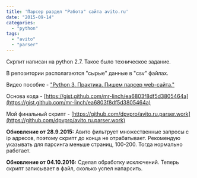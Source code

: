 ```yaml
---
title: 'Парсер раздел "Работа" сайта avito.ru'
date: "2015-09-14"
categories: 
  - "python"
tags: 
  - "avito"
  - "parser"
---
```


<!--more-->

Скрпит написан на python 2.7. Такое было техническое задание.

В репозитории располагаются "сырые" данные в "csv" файлах.

Видео пособие - ["Python 3. Практика. Пишем парсер web-caйта."](https://www.youtube.com/watch?v=KPXPr-KS-qk)

Основа кода - [https://gist.github.com/mr-linch/ea6803f8df5d3805464a](https://gist.github.com/mr-linch/ea6803f8df5d3805464a)

Мой финальный скрипт - [https://github.com/dpvpro/avito.ru.parser.work](https://github.com/dpvpro/avito.ru.parser.work)

**Обновление от 28.9.2015:** Авито фильтрует множественные запросы с ip адресов, поэтому скрипт до конца не отрабатывает.
Рекомендую указывать для парсинга меньше страниц, 100-200. Тогда нормально работает.

**Обновление от 04.10.2016:** Сделал обработку исключений. Теперь скрипт записывает в файл, сколько успел напарсить.
